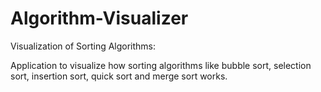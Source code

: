 # Algorithm-Visualizer
Visualization of Sorting Algorithms:

Application to visualize how sorting algorithms like bubble sort, selection sort, insertion sort, quick sort and merge sort works.
